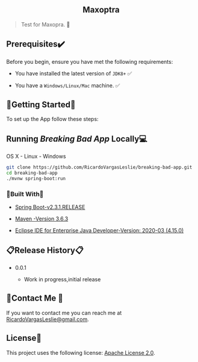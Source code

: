 

  <h2 align="center">Maxoptra</h2>

> Test for Maxopra. :speak_no_evil:
>
> 

## Prerequisites:heavy_check_mark:

Before you begin, ensure you have met the following requirements:


* You have installed the latest version of `JDK8+` :white_check_mark:

* You have a `Windows/Linux/Mac` machine. :white_check_mark:

  


## :checkered_flag:Getting Started:checkered_flag:

To set up the App follow these steps:



## Running *Breaking Bad App* Locally:computer:

OS X - Linux - Windows

```sh
git clone https://github.com/RicardoVargasLeslie/breaking-bad-app.git
cd breaking-bad-app
./mvnw spring-boot:run
```



### :hammer:Built With:wrench:

* [Spring Boot-v2.3.1.RELEASE](https://github.com/spring-projects/spring-boot/releases/tag/v2.3.1.RELEASE)

* [Maven -Version 3.6.3](https://maven.apache.org/)

* [Eclipse IDE for Enterprise Java Developer-Version: 2020-03 (4.15.0)](https://www.eclipse.org/ide/)

  


## :clipboard:Release History:clipboard:

* 0.0.1

  * Work in progress,initial release

    

## :email:Contact Me :email:

If you want to contact me you can reach me at RicardoVargasLeslie@gmail.com.

## License:scroll:

This project uses the following license: [Apache License 2.0](<link>).
